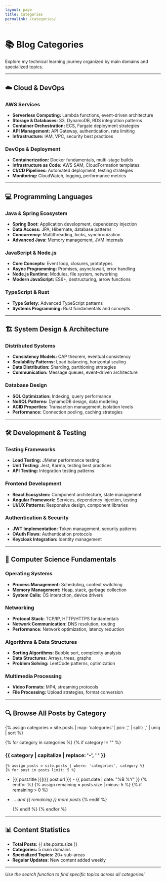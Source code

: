 ```yaml
---
layout: page
title: Categories
permalink: /categories/
---
```


# 📚 Blog Categories

Explore my technical learning journey organized by main domains and specialized topics.

---

## ☁️ Cloud & DevOps

### AWS Services
- **Serverless Computing:** Lambda functions, event-driven architecture
- **Storage & Databases:** S3, DynamoDB, RDS integration patterns
- **Container Orchestration:** ECS, Fargate deployment strategies
- **API Management:** API Gateway, authentication, rate limiting
- **Infrastructure:** IAM, VPC, security best practices

### DevOps & Deployment
- **Containerization:** Docker fundamentals, multi-stage builds
- **Infrastructure as Code:** AWS SAM, CloudFormation templates
- **CI/CD Pipelines:** Automated deployment, testing strategies
- **Monitoring:** CloudWatch, logging, performance metrics

---

## 💻 Programming Languages

### Java & Spring Ecosystem
- **Spring Boot:** Application development, dependency injection
- **Data Access:** JPA, Hibernate, database patterns
- **Concurrency:** Multithreading, locks, synchronization
- **Advanced Java:** Memory management, JVM internals

### JavaScript & Node.js
- **Core Concepts:** Event loop, closures, prototypes
- **Async Programming:** Promises, async/await, error handling
- **Node.js Runtime:** Modules, file system, networking
- **Modern JavaScript:** ES6+, destructuring, arrow functions

### TypeScript & Rust
- **Type Safety:** Advanced TypeScript patterns
- **Systems Programming:** Rust fundamentals and concepts

---

## 🏗️ System Design & Architecture

### Distributed Systems
- **Consistency Models:** CAP theorem, eventual consistency
- **Scalability Patterns:** Load balancing, horizontal scaling
- **Data Distribution:** Sharding, partitioning strategies
- **Communication:** Message queues, event-driven architecture

### Database Design
- **SQL Optimization:** Indexing, query performance
- **NoSQL Patterns:** DynamoDB design, data modeling
- **ACID Properties:** Transaction management, isolation levels
- **Performance:** Connection pooling, caching strategies

---

## 🛠️ Development & Testing

### Testing Frameworks
- **Load Testing:** JMeter performance testing
- **Unit Testing:** Jest, Karma, testing best practices
- **API Testing:** Integration testing patterns

### Frontend Development
- **React Ecosystem:** Component architecture, state management
- **Angular Framework:** Services, dependency injection, testing
- **UI/UX Patterns:** Responsive design, component libraries

### Authentication & Security
- **JWT Implementation:** Token management, security patterns
- **OAuth Flows:** Authentication protocols
- **Keycloak Integration:** Identity management

---

## 🔬 Computer Science Fundamentals

### Operating Systems
- **Process Management:** Scheduling, context switching
- **Memory Management:** Heap, stack, garbage collection
- **System Calls:** OS interaction, device drivers

### Networking
- **Protocol Stack:** TCP/IP, HTTP/HTTPS fundamentals
- **Network Communication:** DNS resolution, routing
- **Performance:** Network optimization, latency reduction

### Algorithms & Data Structures
- **Sorting Algorithms:** Bubble sort, complexity analysis
- **Data Structures:** Arrays, trees, graphs
- **Problem Solving:** LeetCode patterns, optimization

### Multimedia Processing
- **Video Formats:** MP4, streaming protocols
- **File Processing:** Upload strategies, format conversion

---

## 🔍 Browse All Posts by Category

{% assign categories = site.posts | map: 'categories' | join: ',' | split: ',' | uniq | sort %}

{% for category in categories %}
  {% if category != "" %}
### {{ category | capitalize | replace: '-', ' ' }}
    {% assign posts = site.posts | where: 'categories', category %}
    {% for post in posts limit: 5 %}
- [{{ post.title }}]({{ post.url }}) - {{ post.date | date: "%B %Y" }}
    {% endfor %}
    {% assign remaining = posts.size | minus: 5 %}
    {% if remaining > 0 %}
- *... and {{ remaining }} more posts*
    {% endif %}

  {% endif %}
{% endfor %}

---

## 📊 Content Statistics

- **Total Posts:** {{ site.posts.size }}
- **Categories:** 5 main domains
- **Specialized Topics:** 20+ sub-areas
- **Regular Updates:** New content added weekly

---

*Use the search function to find specific topics across all categories!*

